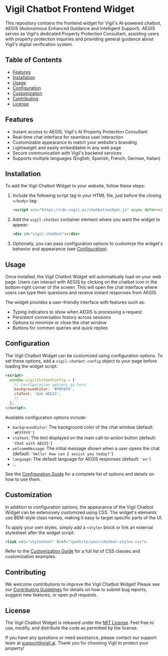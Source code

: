 # Vigil Chatbot Frontend Widget

This repository contains the frontend widget for Vigil's AI-powered chatbot, AEGIS (Autonomous Enhanced Guidance and Intelligent Support). AEGIS serves as Vigil's dedicated Property Protection Consultant, assisting users with property protection inquiries and providing general guidance about Vigil's digital verification system.

## Table of Contents
- [Features](#features)
- [Installation](#installation)
- [Usage](#usage)
- [Configuration](#configuration)
- [Customization](#customization)
- [Contributing](#contributing)
- [License](#license)

## Features
- Instant access to AEGIS, Vigil's AI Property Protection Consultant
- Real-time chat interface for seamless user interaction
- Customizable appearance to match your website's branding
- Lightweight and easily embeddable in any web page
- Secure communication with Vigil's backend services
- Supports multiple languages (English, Spanish, French, German, Italian)

## Installation
To add the Vigil Chatbot Widget to your website, follow these steps:

1. Include the following script tag in your HTML file, just before the closing `</body>` tag:

   ```html
   <script src="https://cdn.vigil.ai/chatbot/widget.js" async defer></script>
   ```

2. Add the `vigil-chatbot` container element where you want the widget to appear:

   ```html
   <div id="vigil-chatbot"></div>
   ```

3. Optionally, you can pass configuration options to customize the widget's behavior and appearance (see [Configuration](#configuration)).

## Usage
Once installed, the Vigil Chatbot Widget will automatically load on your web page. Users can interact with AEGIS by clicking on the chatbot icon in the bottom-right corner of the screen. This will open the chat interface where users can type their questions and receive instant responses from AEGIS.

The widget provides a user-friendly interface with features such as:
- Typing indicators to show when AEGIS is processing a request
- Persistent conversation history across sessions
- Options to minimize or close the chat window
- Buttons for common queries and quick replies

## Configuration
The Vigil Chatbot Widget can be customized using configuration options. To set these options, add a `vigil-chatbot-config` object to your page before loading the widget script:

```html
<script>
  window.vigilChatbotConfig = {
    // Configuration options go here
    backgroundColor: '#F0F0F0',
    ctaText: 'Ask AEGIS',
    // ...
  };
</script>
```

Available configuration options include:
- `backgroundColor`: The background color of the chat window (default: `'#FFFFFF'`)
- `ctaText`: The text displayed on the main call-to-action button (default: `'Chat with AEGIS'`)
- `welcomeMessage`: The initial message shown when a user opens the chat (default: `'Hello! How can I assist you today?'`) 
- `language`: The default language for AEGIS responses (default: `'en'`)
- ... 

See the [Configuration Guide](docs/configuration.md) for a complete list of options and details on how to use them.

## Customization
In addition to configuration options, the appearance of the Vigil Chatbot Widget can be extensively customized using CSS. The widget's elements use BEM-style class names, making it easy to target specific parts of the UI.

To apply your own styles, simply add a `<style>` block or link an external stylesheet after the widget script:

```html
<link rel="stylesheet" href="/path/to/your/chatbot-styles.css">
```

Refer to the [Customization Guide](docs/customization.md) for a full list of CSS classes and customization examples.

## Contributing
We welcome contributions to improve the Vigil Chatbot Widget! Please see our [Contributing Guidelines](CONTRIBUTING.md) for details on how to submit bug reports, suggest new features, or open pull requests.

## License
The Vigil Chatbot Widget is released under the [MIT License](LICENSE.md). Feel free to use, modify, and distribute the code as permitted by the license.

If you have any questions or need assistance, please contact our support team at support@vigil.ai. Thank you for choosing Vigil to protect your property!
